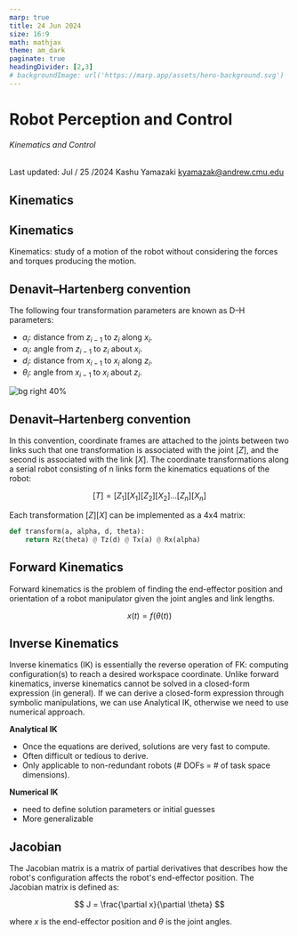 ```yaml
---
marp: true
title: 24 Jun 2024
size: 16:9
math: mathjax
theme: am_dark
paginate: true
headingDivider: [2,3]
# backgroundImage: url('https://marp.app/assets/hero-background.svg')
---
```


<!-- _class: cover_b -->
<!-- _header: "" -->
<!-- _footer: "" -->
<!-- _paginate: "" -->

# Robot Perception and Control

###### Kinematics and Control

Last updated: Jul / 25 /2024
Kashu Yamazaki
kyamazak@andrew.cmu.edu


## Kinematics

<!-- _class: trans -->
<!-- _footer: "" -->
<!-- _paginate: "" -->

## Kinematics

Kinematics: study of a motion of the robot without considering the forces and torques producing the motion.

## Denavit–Hartenberg convention

The following four transformation parameters are known as D–H parameters:

- $a_i$: distance from $z_{i-1}$ to $z_i$ along $x_i$.
- $\alpha_i$: angle from $z_{i-1}$ to $z_i$ about $x_i$.
- $d_i$: distance from $x_{i-1}$ to $x_i$ along $z_i$.
- $\theta_i$: angle from $x_{i-1}$ to $x_i$ about $z_i$.

![bg right 40%](https://upload.wikimedia.org/wikipedia/commons/thumb/8/85/Classic_DH_Parameters_Convention.png/568px-Classic_DH_Parameters_Convention.png)


## Denavit–Hartenberg convention

In this convention, coordinate frames are attached to the joints between two links such that one transformation is associated with the joint $[Z]$, and the second is associated with the link $[X]$. The coordinate transformations along a serial robot consisting of n links form the kinematics equations of the robot:

$$
[T] = [Z_1][X_1][Z_2][X_2]...[Z_n][X_n]
$$

Each transformation $[Z][X]$ can be implemented as a 4x4 matrix:

```python
def transform(a, alpha, d, theta):
    return Rz(theta) @ Tz(d) @ Tx(a) @ Rx(alpha)
```

## Forward Kinematics

Forward kinematics is the problem of finding the end-effector position and orientation of a robot manipulator given the joint angles and link lengths.

$$
x(t) = f(\theta(t))
$$


## Inverse Kinematics

Inverse kinematics (IK) is essentially the reverse operation of FK: computing configuration(s) to reach a desired workspace coordinate. Unlike forward kinematics, inverse kinematics cannot be solved in a closed-form expression (in general). If we can derive a closed-form expression through symbolic manipulations, we can use Analytical IK, otherwise we need to use numerical approach.

**Analytical IK**
- Once the equations are derived, solutions are very fast to compute.
- Often difficult or tedious to derive.
- Only applicable to non-redundant robots (# DOFs = # of task space dimensions).

**Numerical IK**
- need to define solution parameters or initial guesses
- More generalizable

## Jacobian

The Jacobian matrix is a matrix of partial derivatives that describes how the robot's configuration affects the robot's end-effector position. The Jacobian matrix is defined as:

$$
J = \frac{\partial x}{\partial \theta}
$$

where $x$ is the end-effector position and $\theta$ is the joint angles.